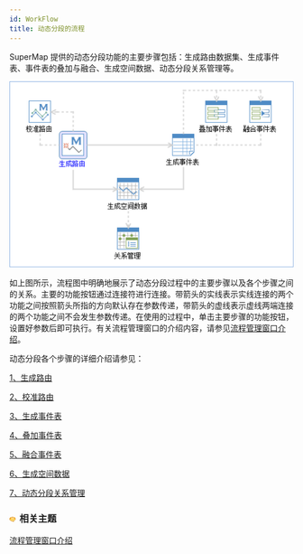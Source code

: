 ```yaml
---
id: WorkFlow
title: 动态分段的流程
---
```

SuperMap 提供的动态分段功能的主要步骤包括：生成路由数据集、生成事件表、事件表的叠加与融合、生成空间数据、动态分段关系管理等。

![](img/DSWorkFlow.png)  

如上图所示，流程图中明确地展示了动态分段过程中的主要步骤以及各个步骤之间的关系。主要的功能按钮通过连接符进行连接。带箭头的实线表示实线连接的两个功能之间按照箭头所指的方向默认存在参数传递，带箭头的虚线表示虚线两端连接的两个功能之间不会发生参数传递。在使用的过程中，单击主要步骤的功能按钮，设置好参数后即可执行。有关流程管理窗口的介绍内容，请参见[流程管理窗口介绍](../UIIntroduct/proceduremanage.html)。

动态分段各个步骤的详细介绍请参见：

[1、生成路由](CreateRoute.html)

[2、校准路由](CalibrateRoute.html)

[3、生成事件表](CreateEvent.html)

[4、叠加事件表](OverlayEvent.html)

[5、融合事件表](DissolveEvent.html)

[6、生成空间数据](CreateSpatialData.html)

[7、动态分段关系管理](RelationManage.html)

### ![](../img/seealso.png) 相关主题

<!-- ![](../img/smalltitle.png)  -->
[流程管理窗口介绍](../UIIntroduct/proceduremanage.html)